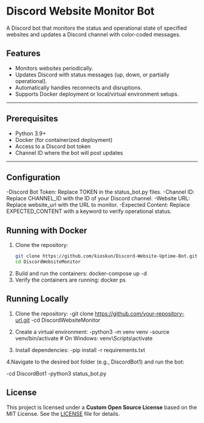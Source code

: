 # Discord Website Monitor Bot

A Discord bot that monitors the status and operational state of specified websites and updates a Discord channel with color-coded messages.

## Features
- Monitors websites periodically.
- Updates Discord with status messages (up, down, or partially operational).
- Automatically handles reconnects and disruptions.
- Supports Docker deployment or local/virtual environment setups.

---

## Prerequisites

- Python 3.9+
- Docker (for containerized deployment)
- Access to a Discord bot token
- Channel ID where the bot will post updates

---

## Configuration
   -Discord Bot Token: Replace TOKEN in the status_bot.py files.
   -Channel ID: Replace CHANNEL_ID with the ID of your Discord channel.
   -Website URL: Replace website_url with the URL to monitor.
   -Expected Content: Replace EXPECTED_CONTENT with a keyword to verify operational status.

## Running with Docker

1. Clone the repository:
   ```bash
   git clone https://github.com/kioskun/Discord-Website-Uptime-Bot.git
   cd DiscordWebsiteMonitor
2. Build and run the containers:
   docker-compose up -d
3. Verify the containers are running:
   docker ps

## Running Locally

1. Clone the repository:
   -git clone https://github.com/your-repository-url.git
   -cd DiscordWebsiteMonitor
   
2. Create a virtual environment:
   -python3 -m venv venv
   -source venv/bin/activate  # On Windows: venv\Scripts\activate
  
3. Install dependencies:
   -pip install -r requirements.txt

4.Navigate to the desired bot folder (e.g., DiscordBot1) and run the bot:

   -cd DiscordBot1
   -python3 status_bot.py


## License
This project is licensed under a **Custom Open Source License** based on the MIT License. See the [LICENSE](./LICENSE) file for details.
